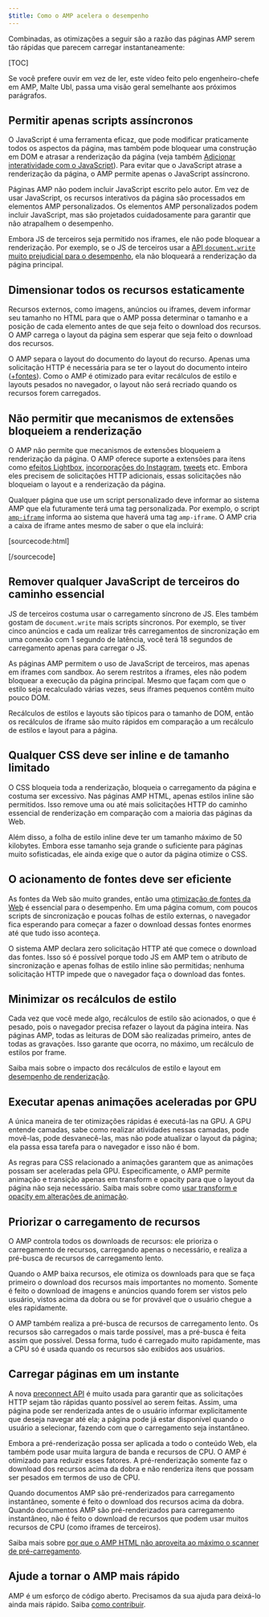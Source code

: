 ```yaml
---
$title: Como o AMP acelera o desempenho
---
```


Combinadas, as otimizações a seguir são a razão das páginas AMP serem tão rápidas que parecem carregar instantaneamente:

[TOC]

Se você prefere ouvir em vez de ler, este vídeo feito pelo engenheiro-chefe em AMP, Malte Ubl, passa uma visão geral semelhante aos próximos parágrafos.

<amp-youtube
    data-videoid="hVRkG1CQScA"
    layout="responsive"
    width="480" height="270">
</amp-youtube>

## Permitir apenas scripts assíncronos

O JavaScript é uma ferramenta eficaz,
que pode modificar praticamente todos os aspectos da página,
mas também pode bloquear uma construção em DOM e atrasar a renderização da página
(veja também [Adicionar interatividade com o JavaScript](https://developers.google.com/web/fundamentals/performance/critical-rendering-path/adding-interactivity-with-javascript)).
Para evitar que o JavaScript atrase a renderização da página,
o AMP permite apenas o JavaScript assíncrono.

Páginas AMP não podem incluir JavaScript escrito pelo autor.
Em vez de usar JavaScript,
os recursos interativos da página são processados em elementos AMP personalizados.
Os elementos AMP personalizados podem incluir JavaScript,
mas são projetados cuidadosamente para garantir que não atrapalhem o desempenho.

Embora JS de terceiros seja permitido nos iframes,
ele não pode bloquear a renderização.
Por exemplo, se o JS de terceiros usar a
[API `document.write` muito prejudicial para o desempenho](http://www.stevesouders.com/blog/2012/04/10/dont-docwrite-scripts/),
ela não bloqueará a renderização da página principal.

## Dimensionar todos os recursos estaticamente

Recursos externos, como imagens, anúncios ou iframes, devem informar seu tamanho no HTML
para que o AMP possa determinar o tamanho e a posição de cada elemento antes de que seja feito o download dos recursos.
O AMP carrega o layout da página sem esperar que seja feito o download dos recursos.

O AMP separa o layout do documento do layout do recurso.
Apenas uma solicitação HTTP é necessária para se ter o layout do documento inteiro
([+fontes](#font-triggering-must-be-efficient)).
Como o AMP é otimizado para evitar recálculos de estilo e layouts pesados no navegador,
o layout não será recriado quando os recursos forem carregados.

## Não permitir que mecanismos de extensões bloqueiem a renderização

O AMP não permite que mecanismos de extensões bloqueiem a renderização da página.
O AMP oferece suporte a extensões para itens como
[efeitos Lightbox](/docs/reference/extended/amp-lightbox.html),
[incorporações do Instagram](/docs/reference/extended/amp-instagram.html),
[tweets](/docs/reference/extended/amp-twitter.html) etc.
Embora eles precisem de solicitações HTTP adicionais,
essas solicitações não bloqueiam o layout e a renderização da página.

Qualquer página que use um script personalizado deve informar ao sistema AMP
que ela futuramente terá uma tag personalizada.
Por exemplo, o script [`amp-iframe`](/docs/reference/extended/amp-iframe.html)
informa ao sistema que haverá uma tag `amp-iframe`.
O AMP cria a caixa de iframe antes mesmo de saber o que ela incluirá:

[sourcecode:html]
<script async custom-element="amp-iframe" src="https://cdn.ampproject.org/v0/amp-youtube-0.1.js"></script>
[/sourcecode]

## Remover qualquer JavaScript de terceiros do caminho essencial

JS de terceiros costuma usar o carregamento síncrono de JS.
Eles também gostam de `document.write` mais scripts síncronos.
Por exemplo, se tiver cinco anúncios e cada um realizar três carregamentos de sincronização
em uma conexão com 1 segundo de latência,
você terá 18 segundos de carregamento apenas para carregar o JS.

As páginas AMP permitem o uso de JavaScript de terceiros, mas apenas em iframes com sandbox.
Ao serem restritos a iframes, eles não podem bloquear a execução da página principal.
Mesmo que façam com que o estilo seja recalculado várias vezes,
seus iframes pequenos contêm muito pouco DOM.

Recálculos de estilos e layouts são típicos para o tamanho de DOM,
então os recálculos de iframe são muito rápidos em comparação
a um recálculo de estilos e layout para a página.

## Qualquer CSS deve ser inline e de tamanho limitado

O CSS bloqueia toda a renderização, bloqueia o carregamento da página e costuma ser excessivo.
Nas páginas AMP HTML, apenas estilos inline são permitidos.
Isso remove uma ou até mais solicitações HTTP do caminho essencial de renderização
em comparação com a maioria das páginas da Web.

Além disso, a folha de estilo inline deve ter um tamanho máximo de 50 kilobytes.
Embora esse tamanho seja grande o suficiente para páginas muito sofisticadas,
ele ainda exige que o autor da página otimize o CSS.

## O acionamento de fontes deve ser eficiente

As fontes da Web são muito grandes, então uma
[otimização de fontes da Web](https://developers.google.com/web/fundamentals/performance/optimizing-content-efficiency/webfont-optimization)
é essencial para o desempenho.
Em uma página comum, com poucos scripts de sincronização e poucas folhas de estilo externas,
o navegador fica esperando para começar a fazer o download dessas fontes enormes até que tudo isso aconteça.

O sistema AMP declara zero solicitação HTTP até que comece o download das fontes.
Isso só é possível porque todo JS em AMP tem o atributo de sincronização
e apenas folhas de estilo inline são permitidas;
nenhuma solicitação HTTP impede que o navegador faça o download das fontes.

## Minimizar os recálculos de estilo

Cada vez que você mede algo, recálculos de estilo são acionados, o que é pesado,
pois o navegador precisa refazer o layout da página inteira.
Nas páginas AMP, todas as leituras de DOM são realizadas primeiro, antes de todas as gravações.
Isso garante que ocorra, no máximo, um recálculo de estilos por frame.

Saiba mais sobre o impacto dos recálculos de estilo e layout em
[desempenho de renderização](https://developers.google.com/web/fundamentals/performance/rendering/).

## Executar apenas animações aceleradas por GPU

A única maneira de ter otimizações rápidas é executá-las na GPU.
A GPU entende camadas, sabe como realizar atividades nessas camadas,
pode movê-las, pode desvanecê-las, mas não pode atualizar o layout da página;
ela passa essa tarefa para o navegador e isso não é bom.

As regras para CSS relacionado a animações garantem que as animações possam ser aceleradas pela GPU.
Especificamente, o AMP permite animação e transição apenas em transform e opacity
para que o layout da página não seja necessário.
Saiba mais sobre como
[usar transform e opacity em alterações de animação](https://developers.google.com/web/fundamentals/performance/rendering/stick-to-compositor-only-properties-and-manage-layer-count).

## Priorizar o carregamento de recursos

O AMP controla todos os downloads de recursos: ele prioriza o carregamento de recursos,
carregando apenas o necessário, e realiza a pré-busca de recursos de carregamento lento.

Quando o AMP baixa recursos, ele otimiza os downloads
para que se faça primeiro o download dos recursos mais importantes no momento.
Somente é feito o download de imagens e anúncios quando forem ser vistos pelo usuário,
vistos acima da dobra ou se for provável que o usuário chegue a eles rapidamente.

O AMP também realiza a pré-busca de recursos de carregamento lento.
Os recursos são carregados o mais tarde possível, mas a pré-busca é feita assim que possível.
Dessa forma, tudo é carregado muito rapidamente, mas a CPU só é usada
quando os recursos são exibidos aos usuários.

## Carregar páginas em um instante

A nova [preconnect API](http://www.w3.org/TR/resource-hints/#dfn-preconnect)
é muito usada para garantir que as solicitações HTTP sejam tão rápidas quanto possível ao serem feitas.
Assim,
uma página pode ser renderizada antes de o usuário informar explicitamente que deseja navegar até ela;
a página pode já estar disponível quando o usuário a selecionar,
fazendo com que o carregamento seja instantâneo.

Embora a pré-renderização possa ser aplicada a todo o conteúdo Web,
ela também pode usar muita largura de banda e recursos de CPU. O AMP é otimizado para reduzir esses fatores. A pré-renderização somente faz o download dos recursos acima da dobra
e não renderiza itens que possam ser pesados em termos de uso de CPU.

Quando documentos AMP são pré-renderizados para carregamento instantâneo,
somente é feito o download dos recursos acima da dobra.
Quando documentos AMP são pré-renderizados para carregamento instantâneo,
não é feito o download de recursos que podem usar muitos recursos de CPU (como iframes de terceiros).

Saiba mais sobre
[por que o AMP HTML não aproveita ao máximo o scanner de pré-carregamento](https://medium.com/@cramforce/why-amp-html-does-not-take-full-advantage-of-the-preload-scanner-7e7f788aa94e).

## Ajude a tornar o AMP mais rápido
AMP é um esforço de código aberto.
Precisamos da sua ajuda para deixá-lo ainda mais rápido.
Saiba [como contribuir](/docs/support/contribute.html).